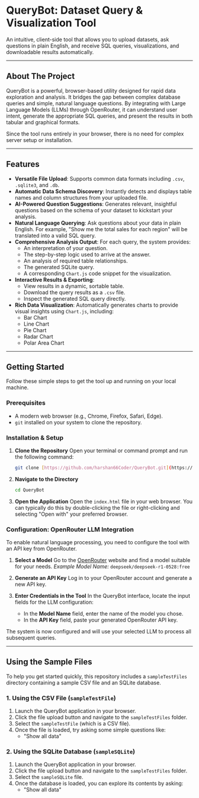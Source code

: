 # QueryBot: Dataset Query & Visualization Tool

An intuitive, client-side tool that allows you to upload datasets, ask questions in plain English, and receive SQL queries, visualizations, and downloadable results automatically.

---

## About The Project

QueryBot is a powerful, browser-based utility designed for rapid data exploration and analysis. It bridges the gap between complex database queries and simple, natural language questions. By integrating with Large Language Models (LLMs) through OpenRouter, it can understand user intent, generate the appropriate SQL queries, and present the results in both tabular and graphical formats.

Since the tool runs entirely in your browser, there is no need for complex server setup or installation.

---

## Features

* **Versatile File Upload**: Supports common data formats including `.csv`, `.sqlite3`, and `.db`.
* **Automatic Data Schema Discovery**: Instantly detects and displays table names and column structures from your uploaded file.
* **AI-Powered Question Suggestions**: Generates relevant, insightful questions based on the schema of your dataset to kickstart your analysis.
* **Natural Language Querying**: Ask questions about your data in plain English. For example, "Show me the total sales for each region" will be translated into a valid SQL query.
* **Comprehensive Analysis Output**: For each query, the system provides:
    * An interpretation of your question.
    * The step-by-step logic used to arrive at the answer.
    * An analysis of required table relationships.
    * The generated SQLite query.
    * A corresponding `Chart.js` code snippet for the visualization.
* **Interactive Results & Exporting**:
    * View results in a dynamic, sortable table.
    * Download the query results as a `.csv` file.
    * Inspect the generated SQL query directly.
* **Rich Data Visualization**: Automatically generates charts to provide visual insights using `Chart.js`, including:
    * Bar Chart
    * Line Chart
    * Pie Chart
    * Radar Chart
    * Polar Area Chart

---

## Getting Started

Follow these simple steps to get the tool up and running on your local machine.

### Prerequisites

* A modern web browser (e.g., Chrome, Firefox, Safari, Edge).
* `git` installed on your system to clone the repository.

### Installation & Setup

1.  **Clone the Repository**
    Open your terminal or command prompt and run the following command:
    ```sh
    git clone [https://github.com/harshan66Coder/QueryBot.git](https://github.com/harshan66Coder/QueryBot.git)
    ```

2.  **Navigate to the Directory**
    ```sh
    cd QueryBot
    ```

3.  **Open the Application**
    Open the `index.html` file in your web browser. You can typically do this by double-clicking the file or right-clicking and selecting "Open with" your preferred browser.

### Configuration: OpenRouter LLM Integration

To enable natural language processing, you need to configure the tool with an API key from OpenRouter.

1.  **Select a Model**
    Go to the [OpenRouter](https://openrouter.ai/models) website and find a model suitable for your needs.
    *Example Model Name:* `deepseek/deepseek-r1-0528:free`

2.  **Generate an API Key**
    Log in to your OpenRouter account and generate a new API key.

3.  **Enter Credentials in the Tool**
    In the QueryBot interface, locate the input fields for the LLM configuration:
    * In the **Model Name** field, enter the name of the model you chose.
    * In the **API Key** field, paste your generated OpenRouter API key.

The system is now configured and will use your selected LLM to process all subsequent queries.


---

## Using the Sample Files

To help you get started quickly, this repository includes a `sampleTestFiles` directory containing a sample CSV file and an SQLite database.

### 1. Using the CSV File (`sampleTestFile`)

1.  Launch the QueryBot application in your browser.
2.  Click the file upload button and navigate to the `sampleTestFiles` folder.
3.  Select the `sampleTestFile` (which is a CSV file).
4.  Once the file is loaded, try asking some simple questions like:
    * "Show all data"
   

### 2. Using the SQLite Database (`sampleSQLite`)

1.  Launch the QueryBot application in your browser.
2.  Click the file upload button and navigate to the `sampleTestFiles` folder.
3.  Select the `sampleSQLite` file.
4.  Once the database is loaded, you can explore its contents by asking:
    * "Show all data"